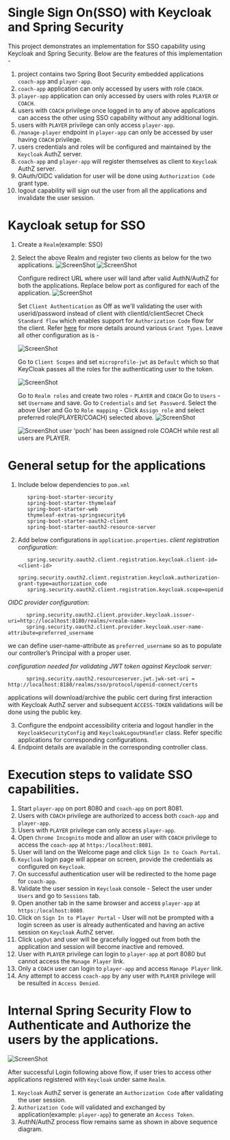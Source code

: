 # Single Sign On(SSO) with Keycloak and Spring Security
This project demonstrates an implementation for SSO capability using Keycloak and Spring Security.
Below are the features of this implementation - 

1. project contains two Spring Boot Security embedded applications `coach-app` and `player-app`.
2. `coach-app` application can only accessed by users with role `COACH`. 
3. `player-app` application can only accessed by users with roles `PLAYER` or `COACH`.
4. users with `COACH` privilege once logged in to any of above applications can access the other using SSO capability without any additional login.
5. users with `PLAYER` privilege can only access `player-app`.
6. `/manage-player` endpoint in `player-app` can only be accessed by user having `COACH` privilege.
7. users credentials and roles will be configured and maintained by the `Keycloak` AuthZ server.
8. `coach-app` and `player-app` will register themselves as client to `Keycloak` AuthZ server.
9. OAuth/OIDC validation for user will be done using `Authorization Code` grant type.
10. logout capability will sign out the user from all the applications and invalidate the user session.

# Kaycloak setup for SSO
1. Create a `Realm`(example: SSO)
2. Select the above Realm and register two clients as below for the two applications.
   ![ScreenShot](/images/coach-app-client-gs.PNG?raw=true)
   ![ScreenShot](/images/palyer-app-client-gs.PNG?raw=true)

   Configure redirect URL where user will land after valid AuthN/AuthZ for both the applications. Replace below port as configured for each of the application.
   ![ScreenShot](/images/redirect-sso.PNG?raw=true)
   
   Set `Client Authentication` as Off as we'll validating the user with userid/password instead of client with clientId/clientSecret
   Check `Standard flow` which enables support for `Authorization Code` flow for the client. Refer [here](https://github.com/arijitdeb1/spring-security-6/blob/main/security-oauth2-GITHUB/README.md) for more details around various `Grant Types`.
   Leave all other configuration as is - 
   
   ![ScreenShot](/images/Auth-code-sso.PNG?raw=true)
   
   Go to `Client Scopes` and set `microprofile-jwt` as `Default` which so that KeyCloak passes all the roles for the authenticating user to the token.
   
   ![ScreenShot](/images/microprofile-jwt.PNG?raw=true)
   
   Go to `Realm roles` and create two roles - `PLAYER` and `COACH`
   Go to `Users` - set `Username` and save. Go to `Credentials` and `Set Password`.
   Select the above User and Go to `Role mapping` - Click `Assign role` and select preferred role(PLAYER/COACH) selected above.
   ![ScreenShot](/images/realm-roles.PNG?raw=true)
   
   ![ScreenShot](/images/users-sso.PNG?raw=true)
   user 'poch' has been assigned role COACH while rest all users are PLAYER.
   
# General setup for the applications
1. Include below dependencies to `pom.xml`
          
          spring-boot-starter-security 
          spring-boot-starter-thymeleaf
          spring-boot-starter-web
          thymeleaf-extras-springsecurity6
          spring-boot-starter-oauth2-client
          spring-boot-starter-oauth2-resource-server
          
2. Add below configurations in `application.properties`.
_client registration configuration_:
         
          spring.security.oauth2.client.registration.keycloak.client-id=<client-id>
          spring.security.oauth2.client.registration.keycloak.authorization-grant-type=authorization_code
          spring.security.oauth2.client.registration.keycloak.scope=openid

_OIDC provider configuration_:
          
          spring.security.oauth2.client.provider.keycloak.issuer-uri=http://localhost:8180/realms/<realm-name>
          spring.security.oauth2.client.provider.keycloak.user-name-attribute=preferred_username
          
   we can define user-name-attribute as `preferred_username` so as to populate our controller’s Principal with a proper user.
   
_configuration needed for validating JWT token against Keycloak server_:

          spring.security.oauth2.resourceserver.jwt.jwk-set-uri = http://localhost:8180/realms/sso/protocol/openid-connect/certs
          
   applications will download/archive the public cert during first interaction with Keycloak AuthZ server and subsequent `ACCESS-TOKEN` validations will be done using the public key.   

3. Configure the endpoint accessibility criteria and logout handler in the `KeycloakSecurityConfig` and `KeycloakLogoutHandler` class. Refer specific applications for corresponding configurations. 
4. Endpoint details are available in the corresponding controller class.  

# Execution steps to validate SSO capabilities.
1. Start `player-app` on port 8080 and `coach-app` on port 8081.
2. Users with `COACH` privilege are authorized to access both `coach-app` and `player-app`.
3. Users with `PLAYER` privilege can only access `player-app`. 
4. Open `Chrome Incognito` mode and allow an user with `COACH` privilege to access the `coach-app` at `https:/localhost:8081`.
5. User will land on the Welcome page and click `Sign In to Coach Portal`.
6. `Keycloak` login page will appear on screen, provide the credentials as configured on `Keycloak`.
7. On successful authentication user will be redirected to the home page for `coach-app`.
8. Validate the user session in `Keycloak` console  - Select the user under `Users` and go to `Sessions` tab.
9. Open another tab in the same browser and access `player-app` at `https:/localhost:8080`.
10. Click on `Sign In to Player Portal` - User will not be prompted with a login screen as user is already authenticated and having an active session on `Keycloak` AuthZ server.
11. Click `LogOut` and user will be gracefully logged out from both the application and session will become inactive and removed.
12. User with `PLAYER` privilege can login to `player-app` at port 8080 but cannot access the `Manage Player` link.
13. Only a `COACH` user can login to `player-app` and access `Manage Player` link.
13. Any attempt to access `coach-app` by any user with `PLAYER` privilege will be resulted in `Access Denied`.

# Internal Spring Security Flow to Authenticate and Authorize the users by the applications.
![ScreenShot](/images/sso-login.PNG?raw=true)

After successful Login following above flow, if user tries to access other applications registered with `Keycloak` under same `Realm`.
1. `Keycloak` AuthZ server is generate an `Authorization Code` after validating the user session.
2. `Authorization Code` will validated and exchanged by application(example: `player-app`) to generate an `Access Token`.
3.  AuthN/AuthZ process flow remains same as shown in above sequence diagram.



   

  
 
   

